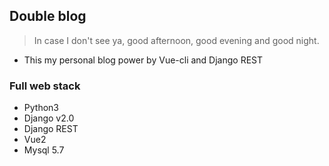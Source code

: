 ## Double blog
> In case I don't see ya, good afternoon, good evening and good night. 

- This my personal blog power by Vue-cli and Django REST

### Full web stack
- Python3
- Django v2.0
- Django REST
- Vue2
- Mysql 5.7

